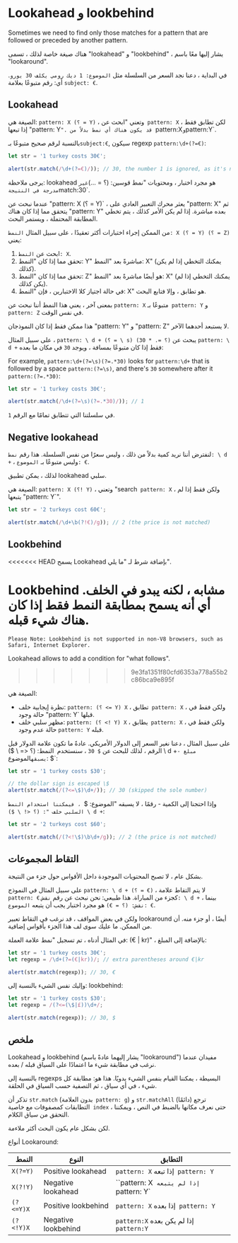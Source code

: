 # Lookahead و lookbehind

Sometimes we need to find only those matches for a pattern that are followed or preceded by another pattern.

هناك صيغة خاصة لذلك ، تسمى "lookahead" و "lookbehind" ، يشار إليها معًا باسم "lookaround".

في البداية ، دعنا نجد السعر من السلسلة مثل `الموضوع: 1 ديك رومي يكلف 30 يورو`. أي: رقم متبوعًا بعلامة `subject: €`.

## Lookahead

الصيغة هي: `pattern: X (؟ = Y)` ، وتعني "ابحث عن` pattern: X` ، لكن تطابق فقط إذا تبعها "pattern: Y`". قد يكون هناك أي نمط بدلاً من `pattern:X`و`pattern:Y`.

بالنسبة لرقم صحيح متبوعًا بـ`subject:€`, سيكون regexp
`pattern:\d+(?=€)`:

```js run
let str = '1 turkey costs 30€';

alert(str.match(/\d+(?=€)/)); // 30, the number 1 is ignored, as it's not followed by €
```

يرجى ملاحظة: lookahead هو مجرد اختبار ، ومحتويات "نمط قوسين: (؟ = ...)`غير مدرجة في النتيجة`match:30`.

عندما نبحث عن "pattern: X (؟ = Y)` ، يعثر محرك التعبير العادي على "pattern: X" ثم يتحقق مما إذا كان هناك "pattern: Y" بعده مباشرة. إذا لم يكن الأمر كذلك ، يتم تخطي المطابقة المحتملة ، ويستمر البحث.

من الممكن إجراء اختبارات أكثر تعقيدًا ، على سبيل المثال `النمط: X (؟ = Y) (؟ = Z)` يعني:

1. ابحث عن `النمط: X`.
2. تحقق مما إذا كان "النمط: Y" مباشرةً بعد "النمط: X" (يمكنك التخطي إذا لم يكن كذلك).
3. تحقق مما إذا كان "النمط: Z" هو أيضًا مباشرةً بعد "النمط: X" (يمكنك التخطي إذا لم يكن كذلك).
4. في حالة اجتياز كلا الاختبارين ، فإن "النمط: X" هو تطابق ، وإلا فتابع البحث.

بمعنى آخر ، يعني هذا النمط أننا نبحث عن `pattern: X` متبوعًا بـ` pattern: Y` و `pattern: Z` في نفس الوقت.

هذا ممكن فقط إذا كان النموذجان "pattern: Y" و "pattern: Z" لا يستبعد أحدهما الآخر.

على سبيل المثال ، `pattern: \ d + (؟ = \ s) (؟ =. * 30)` يبحث عن `pattern: \ d +` فقط إذا كان متبوعًا بمسافة ، ويوجد `30` في مكان ما بعده:

For example, `pattern:\d+(?=\s)(?=.*30)` looks for `pattern:\d+` that is followed by a space `pattern:(?=\s)`, and there's `30` somewhere after it `pattern:(?=.*30)`:

```js run
let str = '1 turkey costs 30€';

alert(str.match(/\d+(?=\s)(?=.*30)/)); // 1
```

في سلسلتنا التي تتطابق تمامًا مع الرقم `1`.

## Negative lookahead

لنفترض أننا نريد كمية بدلاً من ذلك ، وليس سعرًا من نفس السلسلة. هذا رقم `نمط: \ d +` ، وليس متبوعًا بـ `الموضوع: €`.

لذلك ، يمكن تطبيق lookahead سلبي.

الصيغة هي: `pattern: X (؟! Y)` ، وتعني "search` pattern: X` ، ولكن فقط إذا لم يتبعها "pattern: Y`".

```js run
let str = '2 turkeys cost 60€';

alert(str.match(/\d+\b(?!€)/g)); // 2 (the price is not matched)
```

## Lookbehind

<<<<<<< HEAD
يسمح Lookahead بإضافة شرط لـ "ما يلي".

Lookbehind مشابه ، لكنه يبدو في الخلف. أي أنه يسمح بمطابقة النمط فقط إذا كان هناك شيء قبله.
=======
```warn header="Lookbehind browser compatibility"
Please Note: Lookbehind is not supported in non-V8 browsers, such as Safari, Internet Explorer.
```

Lookahead allows to add a condition for "what follows".
>>>>>>> 9e3fa1351f80cfd6353a778a55b2c86bca9e895f

الصيغة هي:

- نظرة إيجابية خلف: `pattern: (؟ <= Y) X` ، تطابق` pattern: X` ، ولكن فقط في حالة وجود "pattern: Y` قبلها.
- مظهر سلبي خلف: `pattern: (؟ <! Y) X` ، يطابق` pattern: X` ، ولكن فقط في حالة عدم وجود `pattern: Y` قبله.

على سبيل المثال ، دعنا نغير السعر إلى الدولار الأمريكي. عادةً ما تكون علامة الدولار قبل الرقم ، لذلك للبحث عن `$ 30` ، سنستخدم` `النمط: (؟ <= \ $) \ d +`- مبلغ يسبقه`الموضوع: $`:

```js run
let str = '1 turkey costs $30';

// the dollar sign is escaped \$
alert(str.match(/(?<=\$)\d+/)); // 30 (skipped the sole number)
```

وإذا احتجنا إلى الكمية - رقمًا ، لا يسبقه "الموضوع: $` ، فيمكننا استخدام النمط السلبي خلف ": (؟ <! \ $) \ d +`:

```js run
let str = '2 turkeys cost $60';

alert(str.match(/(?<!\$)\b\d+/g)); // 2 (the price is not matched)
```

## التقاط المجموعات

بشكل عام ، لا تصبح المحتويات الموجودة داخل الأقواس حول جزء من النتيجة.

على سبيل المثال في النموذج `pattern: \ d + (؟ = €)` ، لا يتم التقاط علامة `pattern: €` كجزء من المباراة. هذا طبيعي: نحن نبحث عن رقم `نقش: \ d +` ، بينما `نقش: (؟ = €)` هو مجرد اختبار يجب أن يتبعه `الموضوع: €`.

ولكن في بعض المواقف ، قد نرغب في التقاط تعبير lookaround أيضًا ، أو جزء منه. أن من الممكن. ما عليك سوى لف هذا الجزء بأقواس إضافية.

في المثال أدناه ، تم تسجيل "نمط علامة العملة: (€ | kr)" ، بالإضافة إلى المبلغ:

```js run
let str = '1 turkey costs 30€';
let regexp = /\d+(?=(€|kr))/; // extra parentheses around €|kr

alert(str.match(regexp)); // 30, €
```

وإليك نفس الشيء بالنسبة إلى: lookbehind:

```js run
let str = '1 turkey costs $30';
let regexp = /(?<=(\$|£))\d+/;

alert(str.match(regexp)); // 30, $
```

## ملخص

Lookahead و lookbehind (يشار إليهما عادةً باسم "lookaround") مفيدان عندما نرغب في مطابقة شيء ما اعتمادًا على السياق قبله / بعده.

بالنسبة إلى regexps البسيطة ، يمكننا القيام بنفس الشيء يدويًا. هذا هو: مطابقة كل شيء ، في أي سياق ، ثم التصفية حسب السياق في الحلقة.

تذكر أن `str.match` (بدون العلامة` pattern: g`) و `str.matchAll` (دائمًا) ترجع التطابقات كمصفوفات مع خاصية` index` ، حتى نعرف مكانها بالضبط في النص ، ويمكننا التحقق من سياق الكلام.

لكن بشكل عام يكون البحث أكثر ملاءمة.

أنواع Lookaround:

| النمط     | النوع               | التطابق                                 |
| --------- | ------------------- | --------------------------------------- |
| `X(?=Y)`  | Positive lookahead  | `pattern: X` إذا تبعه` pattern: Y`      |
| `X(?!Y)`  | Negative lookahead  | ``pattern: X` إذا لم يتبعه` pattern: Y` |
| `(?<=Y)X` | Positive lookbehind | `pattern: X` إذا بعده` pattern: Y`      |
| `(?<!Y)X` | Negative lookbehind | `pattern:X` إذا لم يكن بعده `pattern:Y` |
